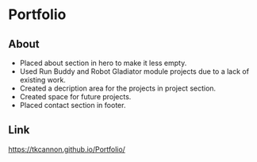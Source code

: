 # Portfolio

## About

- Placed about section in hero to make it less empty.
- Used Run Buddy and Robot Gladiator module projects due to a lack of existing work.
- Created a decription area for the projects in project section.
- Created space for future projects.
- Placed contact section in footer.

## Link
https://tkcannon.github.io/Portfolio/
